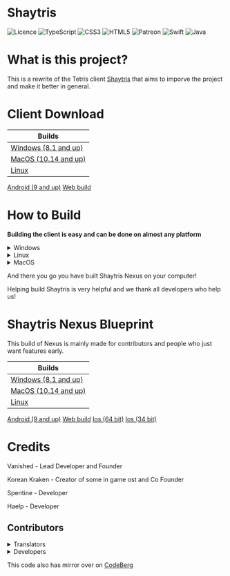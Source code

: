 # Shaytris
<img src="https://img.shields.io/github/license/Ileriayo/markdown-badges?style=for-the-badge" alt="Licence"> ![TypeScript](https://img.shields.io/badge/typescript-%23007ACC.svg?style=for-the-badge&logo=typescript&logoColor=white)  ![CSS3](https://img.shields.io/badge/css3-%231572B6.svg?style=for-the-badge&logo=css3&logoColor=white)  ![HTML5](https://img.shields.io/badge/html5-%23E34F26.svg?style=for-the-badge&logo=html5&logoColor=white)    ![Patreon](https://img.shields.io/badge/Patreon-F96854?style=for-the-badge&logo=patreon&logoColor=white)    ![Swift](https://img.shields.io/badge/swift-F54A2A?style=for-the-badge&logo=swift&logoColor=white)    ![Java](https://img.shields.io/badge/java-%23ED8B00.svg?style=for-the-badge&logo=openjdk&logoColor=white)


# What is this project?

This is a rewrite of the Tetris client [Shaytris](https://shaytris.lol) that aims to imporve the project and make it better in general.

# Client Download


| Builds
| ------ |
| [Windows (8.1 and up)](https://shaytris.github.io/404)       |        
| [MacOS (10.14 and up)](https://shaytris.github.io/404)       |
|   [Linux](https://shaytris.github.io/)
[Android (9 and up)](https://shaytris.github.io/)
[Web build](https://shaytris.github.io/app)
# How to Build

**Building the client is easy and can be done on almost any platform**



<details><summary>Windows</summary>
Prerequisites

A **IDE** is very helpful to edit the code and modify the client from sourse, we recommend using VSCode as we use it to write the game. you can download vs code [here](https://code.visualstudio.com/download) from their website, however even using notepad works since you can still edit code using it.

**Git** is required to build the client you can do so very easily on Windows, MacOS and Linux here's how for your platform.




It's easy to install Git on Windows simply download the installer from Git's website [Download Git for Windows](https://git-scm.com/download/win)

Then open Git Bash simply from your start menu then type the command below in your command line.

![image](https://i.imgur.com/vgx4Kao.png)

`git clone https://gitlab.com/shaytris/nexus.git`

then open powershell using your preferred terminal emulator in my case I will use Windows Terminal.

then type the following command

`cd nexus` and then after type `ls`

![image](https://i.imgur.com/nYnnvNV.png)

and there you have it you have built Shaytris Nexus from source!
</details>

<details><summary>Linux</summary>
Prerequisites

A **IDE** is very helpful to edit the code and modify the client from sourse, we recommend using VSCode as we use it to write the game. you can download vs code [here](https://code.visualstudio.com/download) from their website, however even using notepad works since you can still edit code using it.

**Git** is required to build the client you can do so very easily on Windows, MacOS and Linux here's how for your platform.




It's easy to install Git on Linux select the distro your distro is based on  below and type in the command to your preferred terminal emulator in my case since I am using Pop os I will use gnome terminal.

<details><summary>Debian and Ubuntu</summary>
`sudo apt install git`

if your on pop os like me then git is already installed!
</details>
<details><summary>Arch Linux</summary>
`sudo pacman -S git`
</details>
<details><summary>RedHat Linux and Fedora</summary>
`sudo dnf install git`
</details>
For other distros not listed simply google "how to install git *your distro*.



Then type `git clone https://gitlab.com/shaytris/nexus.git`

![image](https://i.imgur.com/HyEpUcc.png)

After you have cloned the repo now just type the last two commands in your terminal and your done!

`cd nexus` and then `ls`
 
 and your done!
</details>

<details><summary>MacOS</summary>
documentation for building on MacOS is not avaiable.
</details>

And there you go you have built Shaytris Nexus on your computer!

Helping build Shaytris is very helpful and we thank all developers who help us!

# Shaytris Nexus Blueprint

This build of Nexus is mainly made for contributors and people who just want features early.

| Builds
| ------ |
| [Windows (8.1 and up)](https://shaytris.github.io/404)       |        
| [MacOS (10.14 and up)](https://shaytris.github.io/404)       |
|   [Linux](https://shaytris.github.io/)
[Android (9 and up)](https://shaytris.github.io/)
[Web build](https://shaytris.github.io/app/nightly)
[Ios (64 bit)](https://shaytris.github.io/app/nightly)
[Ios (34 bit)](https://shaytris.github.io/app/nightly)


# Credits

Vanished - Lead Developer and Founder

Korean Kraken - Creator of some in game ost and Co Founder

Spentine - Developer

Haelp - Developer

## Contributors

<details><summary>Translators</summary>

vg - Translated to Chinese

Jett - Translated to Korean

Phoniex Flare - Translated to Toki Pona

jin - Translated to Spanish
</details>

<details><summary>Developers</summary>
None yet
</details>

This code also has mirror over on [CodeBerg](https://codeberg.org/Shaytris/Shaytris)

